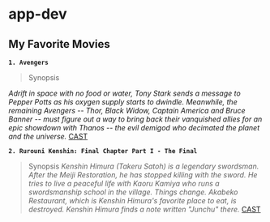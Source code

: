 # app-dev

## My Favorite Movies

**`1. Avengers`**

> Synopsis

*Adrift in space with no food or water, Tony Stark sends a message to Pepper Potts as his oxygen supply starts to dwindle. Meanwhile, the remaining Avengers -- Thor, Black Widow, Captain America and Bruce Banner -- must figure out a way to bring back their vanquished allies for an epic showdown with Thanos -- the evil demigod who decimated the planet and the universe.*
[CAST](https://m.imdb.com/title/tt4154796/fullcredits/cast)

**`2. Rurouni Kenshin: Final Chapter Part I - The Final`**

> Synopsis
*Kenshin Himura (Takeru Satoh) is a legendary swordsman. After the Meiji Restoration, he has stopped killing with the sword. He tries to live a peaceful life with Kaoru Kamiya who runs a swordsmanship school in the village. Things change. Akabeko Restaurant, which is Kenshin Himura's favorite place to eat, is destroyed. Kenshin Himura finds a note written "Junchu" there.*
[CAST](https://m.imdb.com/title/tt11809034/fullcredits/cast/)
